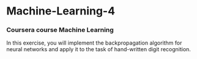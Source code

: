 # Machine-Learning-4
### Coursera course Machine Learning
In this exercise, you will implement the backpropagation algorithm for neural
networks and apply it to the task of hand-written digit recognition.
